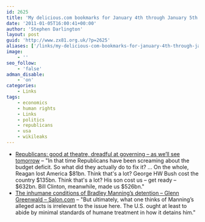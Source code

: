 ```yaml
---
id: 2625
title: 'My delicious.com bookmarks for January 4th through January 5th'
date: '2011-01-05T16:00:41+00:00'
author: 'Stephen Darlington'
layout: post
guid: 'http://www.zx81.org.uk/?p=2625'
aliases: ['/links/my-delicious-com-bookmarks-for-january-4th-through-january-5th.html']
image:
    - ''
seo_follow:
    - 'false'
adman_disable:
    - 'on'
categories:
    - Links
tags:
    - economics
    - human rights
    - Links
    - politics
    - republicans
    - usa
    - wikileaks
---
```


- [Republicans: good at theatre, dreadful at governing – as we’ll see tomorrow](http://www.guardian.co.uk/commentisfree/cifamerica/2011/jan/04/republicans-good-theatre-dreadful-governing) – "In that time Republicans have been screaming about the budget deficit. So what did they actually do to fix it? … On the whole, Reagan lost America $81bn. Think that's a lot? George HW Bush cost the country $135bn. Think that's a lot? His son cost us – get ready – $632bn. Bill Clinton, meanwhile, made us $526bn."
- [The inhumane conditions of Bradley Manning’s detention – Glenn Greenwald – Salon.com](http://www.salon.com/news/opinion/glenn_greenwald/2010/12/14/manning) – "But ultimately, what one thinks of Manning’s alleged acts is irrelevant to the issue here. The U.S. ought at least to abide by minimal standards of humane treatment in how it detains him."